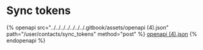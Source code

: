 # Sync tokens

{% openapi src="../../../../../../../.gitbook/assets/openapi (4).json" path="/user/contacts/sync_tokens" method="post" %}
[openapi (4).json](<../../../../../../../.gitbook/assets/openapi (4).json>)
{% endopenapi %}
